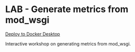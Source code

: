 LAB - Generate metrics from mod_wsgi
====================================

[Deploy to Docker Desktop](https://open.docker.com/dashboard/dev-envs?url=https://github.com/GrahamDumpleton/lab-mod-wsgi-metrics)

Interactive workshop on generating metrics from mod_wsgi.
